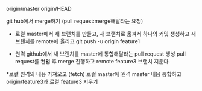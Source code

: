 origin/master
origin/HEAD

git hub에서 merge하기 (pull request:merge해달라는 요청)


* 로컬 
master에서 새 브랜치를 만들고, 새 브랜치로 옮겨서 하나의 커밋 생성하고
새 브랜치를 remote에 올리고 git push -u origin feature1

* 원격
github에서 새 브랜치를 master에 통합해달라는 pull request 생성
pull request를 컨펌 후 merge 진행하고 remote feature3 브랜치 지운다.

*로컬
원격의 내용 가져오고 (fetch)
로컬 master에 원격 master 내용 통합하고
origin/feature3과 로컬 feature3 지우기